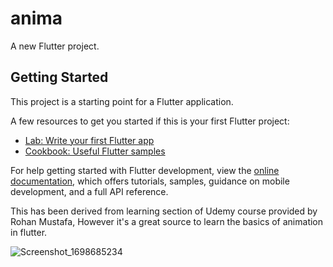 # anima

A new Flutter project.

## Getting Started

This project is a starting point for a Flutter application.

A few resources to get you started if this is your first Flutter project:

- [Lab: Write your first Flutter app](https://docs.flutter.dev/get-started/codelab)
- [Cookbook: Useful Flutter samples](https://docs.flutter.dev/cookbook)

For help getting started with Flutter development, view the
[online documentation](https://docs.flutter.dev/), which offers tutorials,
samples, guidance on mobile development, and a full API reference.

This has been derived from learning section of Udemy course provided by Rohan Mustafa,
However it's a great source to learn the basics of animation in flutter.


![Screenshot_1698685234](https://github.com/dhirajchaurasiya10/Anima/assets/106879418/82f6d3bf-7153-4b5d-aad8-a3210e8f0de5)

